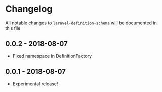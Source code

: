 # Changelog

All notable changes to `laravel-definition-schema` will be documented in this file

## 0.0.2 - 2018-08-07

- Fixed namespace in DefinitionFactory

## 0.0.1 - 2018-08-07

- Experimental release!
